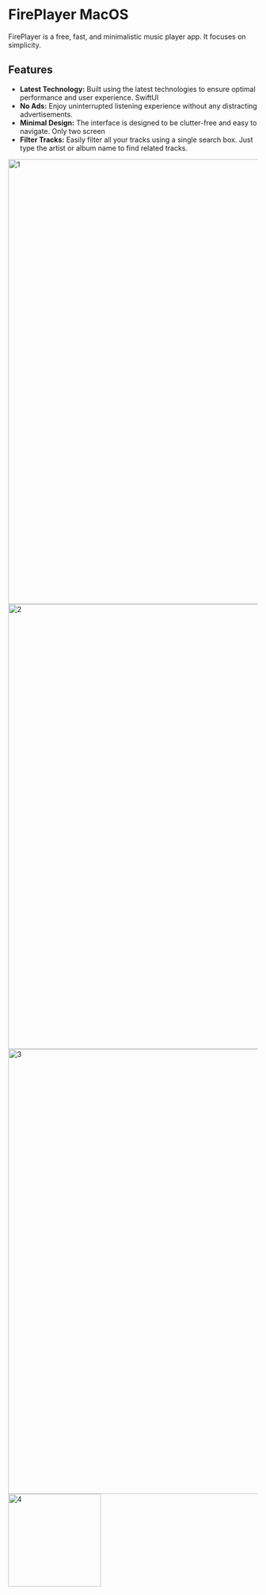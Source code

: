 # FirePlayer MacOS

FirePlayer is a free, fast, and minimalistic music player app. It focuses on simplicity.

## Features

+ **Latest Technology:** Built using the latest technologies to ensure optimal performance and user experience. SwiftUI
+ **No Ads:** Enjoy uninterrupted listening experience without any distracting advertisements.
+ **Minimal Design:** The interface is designed to be clutter-free and easy to navigate. Only two screen
+ **Filter Tracks:** Easily filter all your tracks using a single search box. Just type the artist or album name to find related tracks.

<img width="898" alt="1" src="https://github.com/alperozturk96/FirePlayer/assets/67455295/61c020e0-6ba1-4b5c-a9ac-c296d9ab2458">
<img width="898" alt="2" src="https://github.com/alperozturk96/FirePlayer/assets/67455295/37133717-11e1-4f00-8ad4-4de2a2ac85a1">
<img width="898" alt="3" src="https://github.com/alperozturk96/FirePlayer/assets/67455295/b59a297b-3bb6-479e-9e72-2b73ad24d5d0">
<img width="187" alt="4" src="https://github.com/alperozturk96/FirePlayer/assets/67455295/8e1189a3-338f-4d80-8f09-15eee74a6441">
